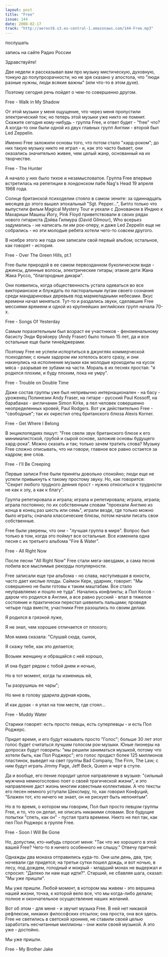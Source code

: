 ```yaml
---
layout: post
title: "Free"
issue: 144
date: 2008-02-17
track: "http://aerost8.s3.eu-central-1.amazonaws.com/144-Free.mp3"
---
```


послушать

запись на сайте Радио России

Здравствуйте!

Две недели я рассказывал вам про музыку мистическую, духовную, тонкую до полупрозрачности; но не зря сказано у апостола, что "люди разные нужны, люди всякие важны" (или что-то в этом духе).

Поэтому сегодня речь пойдет о чем-то совершенно другом.

Free - Walk in My Shadow

От этой музыки у меня ощущение, что через меня пропустили электрический ток; но теперь этой музыки уже никто не помнит. Скажите сегодня кому-нибудь - группа Free, и ответ будет - "free" что? А когда-то они были одной из двух главных групп Англии - второй был Led Zeppelin.

Именно Free заложили основы того, что потом стало "хард-роком"; до них такую музыку никто не играл - и, как это часто бывает, они оказались значительно живее, чем целый жанр, основанный на их творчестве.

Free - The Hunter

А начало у них было тихое и незамысловатое. Группа Free впервые встретилась на репетиции в лондонском пабе Nag's Нead 19 апреля 1968 года.

Солнце британской психоделии стояло в самом зените: за одиннадцать месяцев до этого вышел эпохальный "Sgt. Pepper...", Битлз только что выпустили фильм Magical Mystery Tour и уехали с Донованом в Индию к Махариши Машеш Йогу, Pink Floyd приветствовали в своих рядах нового гитариста Дэйва Гилмура (David Gilmour), Who всерьез задумались - не написать ли им рок-оперу, и даже Led Zeppelin еще не собрались - но эти молодые ребята хотели чего-то совсем другого.

В ноябре этого же года они записали свой первый альбом; остальное, как говорят - история.

Free - Over The Green Hills, pt.1

Free были природой в ее самом первозданном буколическом виде - джинсы, длинные волосы, электрические гитары; этакие дети Жана Жака Руссо, "благородные дикари".

Они появились, когда общественность устала одеваться во все викторианское и блуждать по пасторальным лугам своего сознания среди мандариновых деревьев под мармеладными небесами. Вкус времени начал меняться. Тут-то и раздались звуки, сделавшие Free мессиями времени и одной из крупнейших английских групп начала 70-х.

Free - Songs Of Yesterday

Самым поразительным был возраст ее участников - феноменальному басисту Энди Фрэйзеру (Andy Fraser) было только 15 лет, да и все остальные еще были тинейджерами.

Поэтому Free не успели испортиться в джунглях коммерческой психоделии; с юным задором им хотелось всего сразу, и они накинулись на исполнение музыки как молодые крокодилы на кусок мяса - разрывая ее зубами на части. Мораль в их песнях простая: "я родился плохим, и буду плохим, пока не умру".

Free - Trouble on Double Time

Даже состав группы уже был непривычно интернационален - на басу - уроженец Полинезии Andy Fraser, на гитаре - русский Paul Kossoff, на барабанах - англичанин Simon Kirke, а пел человек совершенно неопределенных кровей, Paul Rodgers. Вот уж действительно Free - "свободные"; так их окрестил отец британского блюза Alexis Korner.

Free - Get Where I Belong

В энциклопедиях пишут: "Free свели звук британского блюзе к его минималистской, грубой и сырой основе, заложив основы будущего хард-рока". Можно сказать и так; только зачем тратить слова? Музыку Free сложно описывать, что ни говори, главное все равно остается за кадром; вне слов.

Free - I'll Be Creeping

Первые записи Free были приняты довольно спокойно; люди еще не успели привыкнуть к такому простому звуку. Но, как говорится: "Секрет любого трудного деяния прост - нужно относиться к трудности не как к злу, а как к благу".

Группа репетировала и играла; играла и репетировала; играла, играла; играла постоянно; по их собственным словам "проехали Англию из конца в конец раз шесть или семь", играли везде, где только можно было играть; сначала классические блюзы, потом начали писать свои собственные.

Free были уверены, что они - "лучшая группа в мире". Вопрос был только в том, когда это поймут все остальные. Все изменила одна песня с их третьего альбома "Fire & Water".

Free - All Right Now

После песни "All Right Now" Free стали мега-звездами, а сама песня побила все мыслимые рекорды популярности.

Free записали еще три альбома - но слава, наступившая в юности, часто дает кислые плоды. Саймон Керк, ударник, говорит: "Мы совершенно не были готовы к таким маштабам. Все стало неуправляемо и пошло не туда". Начались конфликты; а Пол Косов - даром что родился в Англии, а все равно русский - впал в тяжелое состояние и практически перестал шевелить пальцами; проведя четыре года вместе, участники Free разошлись по своим делам.

Я родился в грязной луже,

Я не знал, чем хорошее отличается от плохого;

Моя мама сказала: "Слушай сюда, сынок,

Я скажу тебе, как это делается;

Возьми женщину и обращайся с ней хорошо,

И она будет рядом с тобой днем и ночью,

Но в тот момент, когда ты изменишь ей,

Ты разрушишь ее чары";

Но мне в голову ударила дурная кровь,

И как дурак - я упал на том месте, где стоял...

Free - Muddy Water

Старики говорят: есть просто певцы, есть суперпевцы - и есть Пол Роджерс.

Придет время, и его будут называть просто "Голос"; больше 30 лет этот голос будет считаться лучшим голосом рок-музыки. Юные пионеры на допросах будут говорить: "мы решили заниматься музыкой, потому что хотели быть, как Пол Роджерс"; его голос продаст более 125 миллионов пластинок, выведет на свет группы Bad Company, The Firm, The Law; с ним будут играть Jimmy Page, Jeff Beck, Queen и черт в ступе.

Да и вообще, его пение породит целое направление в музыке: "сильный мужчина немногословно поет о своей трагической жизни", и это направление даст жизнь многим известным коллективам. А что тексты его песен немного уступали Шекспиру, то, как говорил Конфуций, "Блажен тот, кто ничего не знает, он не рискует быть непонятым".

Но в то время, о котором мы говорим, Пол был просто певцом группы Free, и то, что он делал, не описать никакими словами. Все будущие попытки "спеть, как он" - пустая трата времени. Никто не пел так, как пел Пол Роджерс в группе Free.

Free - Soon I Will Be Gone

Но, допустим, кто-нибудь спросит меня: "Так что же хорошего в этой вашей Free? Чего-то я ничего особенного не слышу." Отвечу притчей:

Однажды два монаха отправились куда-то. Они шли день, два, три; ночевали где придется; на третьи сутки пошел дождь, и вот ночью, в лесу, под дождем, голодный и мокрый - младший монах не выдержал и спросил: "Далеко ли нам еще идти?". Старший, не сбавляя шага, сказал: "Мы уже пришли".

Мы уже пришли. Любой момент, в котором мы живем - это вершина нашей жизни, точка, к которой вело все, что мы когда-либо делали; полное и окончательное осуществление наших желаний.

Вот об этом - для меня - и звучит музыка Free. В ней нет никакой рефлексии, никаких философских отсылок; она проста, она вся здесь. Free не светились в светской хронике, не ставили своей целью заработать несчитанные миллионы - они жили своей музыкой. А это уже - достойно.

Мы уже пришли.

Free - My Brother Jake
